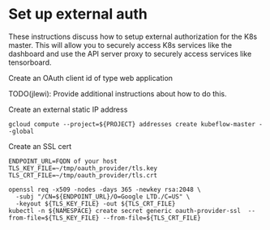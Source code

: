 # Set up external auth

These instructions discuss how to setup external authorization for the K8s master.
This will allow you to securely access K8s services like the dashboard and use the
API server proxy to securely access services like tensorboard.

Create an OAuth client id of type web application

TODO(jlewi): Provide additional instructions about how to do this.

Create an external static IP address

```
gcloud compute --project=${PROJECT} addresses create kubeflow-master --global
```

Create an SSL cert

```
ENDPOINT_URL=FQDN of your host
TLS_KEY_FILE=~/tmp/oauth_provider/tls.key
TLS_CRT_FILE=~/tmp/oauth_provider/tls.crt

openssl req -x509 -nodes -days 365 -newkey rsa:2048 \
  -subj "/CN=${ENDPOINT_URL}/O=Google LTD./C=US" \
  -keyout ${TLS_KEY_FILE} -out ${TLS_CRT_FILE}
kubectl -n ${NAMESPACE} create secret generic oauth-provider-ssl  --from-file=${TLS_KEY_FILE} --from-file=${TLS_CRT_FILE}
```